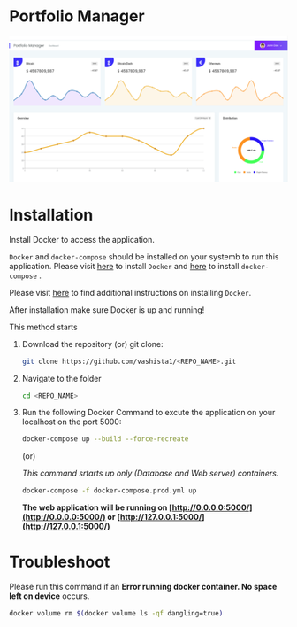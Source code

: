 # Portfolio Manager
![alt text](/images/dashboard.png)

# Installation
Install Docker to access the application.

 `Docker` and `docker-compose` should be installed on your systemb to run this application. Please visit [here](https://docs.docker.com/engine/install/) to install `Docker` and [here](https://docs.docker.com/compose/install/) to install `docker-compose` .


Please visit [here](https://docs.docker.com/get-docker/) to find additional instructions on installing `Docker`.

After installation make sure Docker is up and running!

This method starts 

1. Download the repository 
    (or) git clone:
    ```sh
    git clone https://github.com/vashista1/<REPO_NAME>.git
    ```

2. Navigate to the folder
    ```sh
    cd <REPO_NAME>
    ```
3. Run the following Docker Command to excute the application on your localhost on the port 5000:

    ```sh
    docker-compose up --build --force-recreate
    ```
    (or)
    
    *This command srtarts up only (Database and Web server) containers.*

    ```sh
    docker-compose -f docker-compose.prod.yml up
    ```

    **The web application will be running on [http://0.0.0.0:5000/](http://0.0.0.0:5000/) or [http://127.0.0.1:5000/](http://127.0.0.1:5000/)**


# Troubleshoot

Please run this command if an **Error running docker container. No space left on device** occurs.

```sh
docker volume rm $(docker volume ls -qf dangling=true)
```
